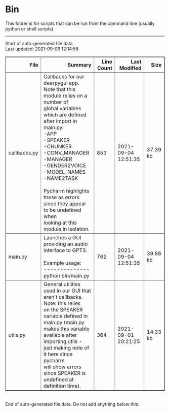 # Bin

This folder is for scripts that can be run from the command line (usually python or shell scripts).


---
Start of auto-generated file data.<br/>Last updated: 2021-09-06 12:14:58

<table border="1" class="dataframe">
  <thead>
    <tr style="text-align: right;">
      <th>File</th>
      <th>Summary</th>
      <th>Line Count</th>
      <th>Last Modified</th>
      <th>Size</th>
    </tr>
  </thead>
  <tbody>
    <tr>
      <td>callbacks.py</td>
      <td>Callbacks for our dearpygui app. Note that this module relies on a number of<br/>global variables which are defined after import in main.py:<br/>-APP<br/>-SPEAKER<br/>-CHUNKER<br/>-CONV_MANAGER<br/>-MANAGER<br/>-GENDER2VOICE<br/>-MODEL_NAMES<br/>-NAME2TASK<br/><br/>Pycharm highlights these as errors since they appear to be undefined when<br/>looking at this module in isolation.</td>
      <td>853</td>
      <td>2021-09-04 12:51:35</td>
      <td>37.39 kb</td>
    </tr>
    <tr>
      <td>main.py</td>
      <td>Launches a GUI providing an audio interface to GPT3.<br/><br/>Example usage:<br/>--------------<br/>python bin/main.py</td>
      <td>762</td>
      <td>2021-09-04 12:51:35</td>
      <td>39.86 kb</td>
    </tr>
    <tr>
      <td>utils.py</td>
      <td>General utilities used in our GUI that aren't callbacks. Note: this relies<br/>on the SPEAKER variable defined in main.py (main.py makes this variable<br/>available after importing utils - just making note of it here since pycharm<br/>will show errors since SPEAKER is undefined at definition time).</td>
      <td>364</td>
      <td>2021-09-01 20:21:25</td>
      <td>14.33 kb</td>
    </tr>
  </tbody>
</table>
<br/>End of auto-generated file data. Do not add anything below this.
